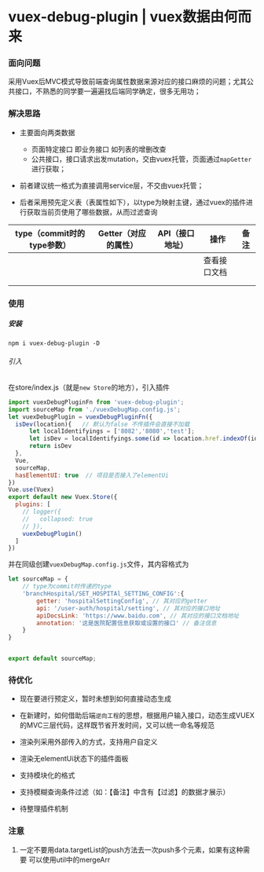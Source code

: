 # vuex-debug-plugin | vuex数据由何而来

### 面向问题
采用Vuex后MVC模式导致前端查询属性数据来源对应的接口麻烦的问题；尤其公共接口，不熟悉的同学要一遍遍找后端同学确定，很多无用功；

### 解决思路
- 主要面向两类数据
    - 页面特定接口 即业务接口 如列表的增删改查
    - 公共接口，接口请求出发mutation，交由vuex托管，页面通过`mapGetter`进行获取；

- 前者建议统一格式为直接调用service层，不交由vuex托管；
- 后者采用预先定义表（表属性如下），以type为映射主键，通过vuex的插件进行获取当前页使用了哪些数据，从而过滤查询

| type（commit时的type参数） | Getter（对应的属性） | API（接口地址） | 操作         | 备注 |
| -------------------------- | -------------------- | --------------- | ------------ | ---- |
|                            |                      |                 | 查看接口文档 |      |
|                            |                      |                 |              |      |
|                            |                      |                 |              |      |

### 使用
##### 安装
```
npm i vuex-debug-plugin -D
```
###### 引入
在store/index.js（就是`new Store`的地方），引入插件
```js
import vuexDebugPluginFn from 'vuex-debug-plugin';
import sourceMap from './vuexDebugMap.config.js';
let vuexDebugPlugin = vuexDebugPluginFn({
  isDev(location){   // 默认为false 不传插件会直接不加载
      let localIdentifyings = ['8082','8080','test'];
      let isDev = localIdentifyings.some(id => location.href.indexOf(id) !== -1)
      return isDev
  },
  Vue,
  sourceMap,
  hasElementUI: true  // 项目是否接入了elementUi 
})
Vue.use(Vuex)
export default new Vuex.Store({
  plugins: [
    // logger({
    //   collapsed: true
    // }),
    vuexDebugPlugin()
  ]
})
```
并在同级创建`vuexDebugMap.config.js`文件，其内容格式为
```js
let sourceMap = {
    // type为commit时传递的type
    'branchHospital/SET_HOSPITAl_SETTING_CONFIG':{
        getter: 'hospitalSettingConfig', // 其对应的getter
        api: '/user-auth/hospital/setting', // 其对应的接口地址
        apiDocsLink: 'https://www.baidu.com', // 其对应的接口文档地址
        annotation: '这是医院配置信息获取或设置的接口' // 备注信息
    }
}


export default sourceMap;
```
### 待优化

- 现在要进行预定义，暂时未想到如何直接动态生成
- 在新建时，如何借助后端`逆向工程`的思想，根据用户输入接口，动态生成VUEX的MVC三层代码，这样既节省开发时间，又可以统一命名等规范
- 渲染列采用外部传入的方式，支持用户自定义
- 渲染无elementUi状态下的插件面板
- 支持模块化的格式
- 支持模糊查询条件过滤（如：【备注】中含有【过滤】的数据才展示）


- 待整理插件机制


### 注意
1. 一定不要用data.targetList的push方法去一次push多个元素，如果有这种需要 可以使用util中的mergeArr
